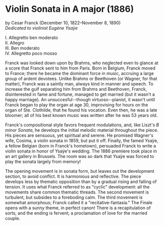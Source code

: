 # Violin Sonata in A major (1886) 
by Cesar Franck (December 10, 1822&ndash;November 8, 1890)  
*Dedicated to violinist Eug&egrave;ne Ysa&yuml;e*

I. Allegretto ben moderato  
II. Allegro  
III. Ben moderato  
IV. Allegretto poco mosso  

Franck was looked down upon by Brahms, who neglected even to glance at a score that Franck sent to him from Paris. Born in Belgium, Franck moved to France; there he became the dominant force in music, accruing a large group of ardent devotees. Unlike Brahms or Beethoven (or Wagner, for that matter), Franck was a saintly man, always kind in manner and speech. To increase the gulf separating him from Brahms and Beethoven, Franck, disinterested in fame and fortune, managed to get married (but it wasn't a happy marriage). An unsuccesful--though virtuoso--pianist, it wasn't until Franck began to play the organ at age 30, improvising for hours on the organ of Ste. Clothilde, that he found his vocation. Even then, he was a late bloomer; all of his best known music was written after he was 53 years old. 

Franck's compositional style favors frequent modulations, and, like Liszt's *B minor Sonata*, he develops the initial melodic material throughout the piece. His pieces are sensuous, yet spiritual and serene. He promised Wagner's wife, Cosima, a violin sonata in 1859, but put it off. Finally, the famed Ysa&yuml;e, a fellow Belgian (born in Franck's hometown), persuaded Franck to write a violin sonata in honor of Ysa&yuml;e's wedding. The 1886 premiere took place in an art gallery in Brussels. The room was so dark that Ysa&yuml;e was forced to play the sonata largely from memory! 

The opening movement is in sonata form, but leaves out the development section, to avoid conflict. It is harmonious and reflective. The piece develops less by thematic opposition than by a gradual rising and falling of tension. It uses what Franck referred to as "cyclic" development: all the movements share common thematic threads. The second movement is turbulent, but subsides to a foreboding calm. The third movement is somewhat amorphous; Franck called it a "recitative-fantasia." The Finale opens with a sunny theme, in perfect canon! There is a recapitulation of sorts, and the ending is fervent; a proclamation of love for the married couple. 

